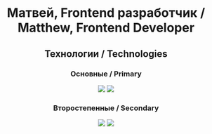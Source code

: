 <h1 align="center">Матвей, Frontend разработчик / Matthew, Frontend Developer</h1>

<div>
<h2 align="center">Технологии / Technologies</h2>
    <h3 align="center">Основные / Primary</h3>
    <div align="center">
    <img  src='https://skillicons.dev/icons?i=js,ts,react,redux'>
    <img  src='https://skillicons.dev/icons?i=html,css,scss,less'>
    </div>
    <h3 align="center">Второстепенные / Secondary</h3>
    <div align="center">
    <img  src='https://skillicons.dev/icons?i=webpack,nodejs,jest'>
    <img  src='https://skillicons.dev/icons?i=git,github,md,vercel,figma'>
    </div>
</div>
